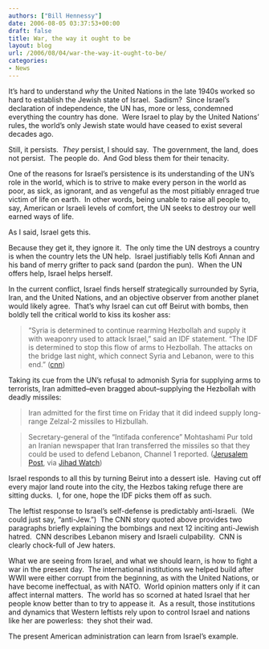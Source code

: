 ```yaml
---
authors: ["Bill Hennessy"]
date: 2006-08-05 03:37:53+00:00
draft: false
title: War, the way it ought to be
layout: blog
url: /2006/08/04/war-the-way-it-ought-to-be/
categories:
- News
---
```


It’s hard to understand _why_ the United Nations in the late 1940s worked so hard to establish the Jewish state of Israel.  Sadism?  Since Israel’s declaration of independence, the UN has, more or less, condemned everything the country has done.  Were Israel to play by the United Nations’ rules, the world’s only Jewish state would have ceased to exist several decades ago.

Still, it persists.  _They_ persist, I should say.  The government, the land, does not persist.  The people do.  And God bless them for their tenacity.

One of the reasons for Israel’s persistence is its understanding of the UN’s role in the world, which is to strive to make every person in the world as poor, as sick, as ignorant, and as vengeful as the most pitiably enraged true victim of life on earth.  In other words, being unable to raise all people to, say, American or Israeli levels of comfort, the UN seeks to destroy our well earned ways of life.

As I said, Israel gets this.

Because they get it, they ignore it.  The only time the UN destroys a country is when the country lets the UN help.  Israel justifiably tells Kofi Annan and his band of merry grifter to pack sand (pardon the pun).  When the UN offers help, Israel helps herself.

In the current conflict, Israel finds herself strategically surrounded by Syria, Iran, and the United Nations, and an objective observer from another planet would likely agree.  That’s why Israel can cut off Beirut with bombs, then boldly tell the critical world to kiss its kosher ass:



> “Syria is determined to continue rearming Hezbollah and supply it with weaponry used to attack Israel,” said an IDF statement. “The IDF is determined to stop this flow of arms to Hezbollah. The attacks on the bridge last night, which connect Syria and Lebanon, were to this end.” ([cnn](https://web.archive.org/web/20061031063153/https://www.cnn.com/2006/WORLD/meast/08/04/mideast.main/index.html))



Taking its cue from the UN’s refusal to admonish Syria for supplying arms to terrorists, Iran admitted–even bragged about–supplying the Hezbollah with deadly missiles:



> Iran admitted for the first time on Friday that it did indeed supply long-range Zelzal-2 missiles to Hizbullah.





> Secretary-general of the “Intifada conference” Mohtashami Pur told an Iranian newspaper that Iran transferred the missiles so that they could be used to defend Lebanon, Channel 1 reported. ([Jerusalem Post](https://web.archive.org/web/20061031063153/https://www.jpost.com/servlet/Satellite?cid=1154525807791&pagename=JPost%2FJPArticle%2FShowFull), via [Jihad Watch](https://web.archive.org/web/20061031063153/https://www.jihadwatch.org/archives/012539.php))



Israel responds to all this by turning Beirut into a dessert isle.  Having cut off every major land route into the city, the Hezbos taking refuge there are sitting ducks.  I, for one, hope the IDF picks them off as such.

The leftist response to Israel’s self-defense is predictably anti-Israeli.  (We could just say, “anti-Jew.”)  The CNN story quoted above provides two paragraphs briefly explaining the bombings and next 12 inciting anti-Jewish hatred.  CNN describes Lebanon misery and Israeli culpability.  CNN is clearly chock-full of Jew haters.

What we are seeing from Israel, and what we should learn, is how to fight a war in the present day.  The international institutions we helped build after WWII were either corrupt from the beginning, as with the United Nations, or have become ineffectual, as with NATO.  World opinion matters only if it can affect internal matters.  The world has so scorned at hated Israel that her people know better than to try to appease it.  As a result, those institutions and dynamics that Western leftists rely upon to control Israel and nations like her are powerless:  they shot their wad.

The present American administration can learn from Israel’s example.
